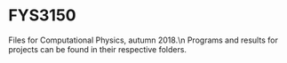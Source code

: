# FYS3150
Files for Computational Physics, autumn 2018.\n Programs and results for projects can be found in their respective folders.
